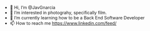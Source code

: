 - 👋 Hi, I’m @JavGnarcia
- 👀 I’m interested in photograhy, specifically film. 
- 🌱 I’m currently learning how to be a Back End Software Developer
- 📫 How to reach me https://www.linkedin.com/feed/

<!---
JavGnarcia/JavGnarcia is a ✨ special ✨ repository because its `README.md` (this file) appears on your GitHub profile.
You can click the Preview link to take a look at your changes.
--->
